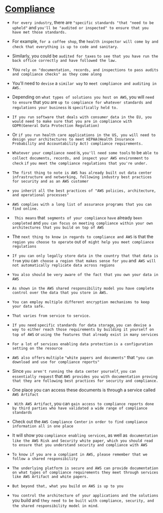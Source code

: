 # <ins> Compliance </ins> #

- `For every industry`, there are ` "specific standards "that "need to be upheld" ` and `you'll be "audited or inspected" to ensure that you have met those standards.`

- For example, `for a coffee shop`, the `health inspector will come by and check that everything is up to code and sanitary`.

- Similarly, you could be `audited for taxes`  `to see that you have run the back office correctly and have followed the law.`

- You `rely on "documentation, records, and inspections to pass audits and compliance checks" as they come along`

- You'll need to `devise` a `similar way` to `meet compliance and auditing in AWS.`

- Depending on `what types of solutions you host on AWS`, you will `need to ensure` that you are `up to compliance for whatever standards and regulations your business` is `specifically held to.`

- `If you run software that deals with consumer data in the EU, you would need to make sure that you are in compliance with GDPR(General Data Protection Regulation)`

- Or `if you run health care applications in the US, you will need to design your architectures to meet HIPAA(Health Insurance Probability and Accountability Act) compliance requirements.`

- `Whatever your compliance need` is, `you'll need some tools` to be `able to collect documents, records, and inspect your AWS environment` `to check` `if` `you meet the compliance regulations that you're under.`

- `The first thing to note is AWS has already built out data center infrastructure and networking, following industry best practices for security and as an AWS customer`

- `you inherit all the best practices of "AWS policies, architecture, and operational processes" `

- `AWS complies with a long list of assurance programs that you can find online.`

- ` This means` that` segments of your compliance` `have` already `been completed` and `you can focus on meeting compliance within your own architectures that you build on top of AWS`

- The `next thing to know in regards to compliance and AWS` is that the `region you choose to operate` out of` might help you meet compliance regulations`

- `If you can only legally store data in the country that that data is from` you can` choose a region that makes sense for you` and` AWS will not automatically replicate data across regions`

-  `You also should be very aware of the fact that you own your data in AWS`

- `As shown in the AWS shared responsibility model you have complete control over the data that you store in AWS.`

- `You can employ multiple different encryption mechanisms to keep your data safe.`

- `That varies from service to service.`

- `If you need` `specific standards for data storage`, `you can devise a way to either reach those requirements by building it yourself on top of AWS`  or `using the features that already exist in many services`

- `For a lot of services enabling data protection` `is a configuration setting on the resource`

- `AWS also offers` `multiple` `"white papers and documents"` that `"you can download and use for compliance reports"`

- Since `you aren't running the data center yourself`, `you can essentially request` that `AWS provides you with documentation proving that they are following best practices for security and compliance. `

- One place you can access these documents is through a service called `AWS Artifact`

- ` With AWS Artifact`, you can `gain access to compliance reports done by third parties who have validated a wide range of compliance standards`

- Check out the `AWS Compliance Center` `in order to find compliance information all in one place`

- It will show you `compliance enabling services`, as well as` documentation like the AWS Risk and Security white paper`,` which you should read to ensure that you understand security and compliance with AWS`

- `To know if you are a compliant in AWS, please remember that we follow a shared responsibility`

- `The underlying platform is secure and AWS can provide documentation on what types of compliance requirements they meet through services like AWS Artifact and white papers.`

- `But beyond that, what you build on AWS is up to you`

- `You control the architecture of your applications and the solutions` you build and `they need to be built with compliance, security, and the shared responsibility model in mind`.